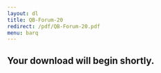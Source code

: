 ```yaml
---
layout: dl
title: QB-Forum-20
redirect: /pdf/QB-Forum-20.pdf
menu: barq
---
```

## Your download will begin shortly.
